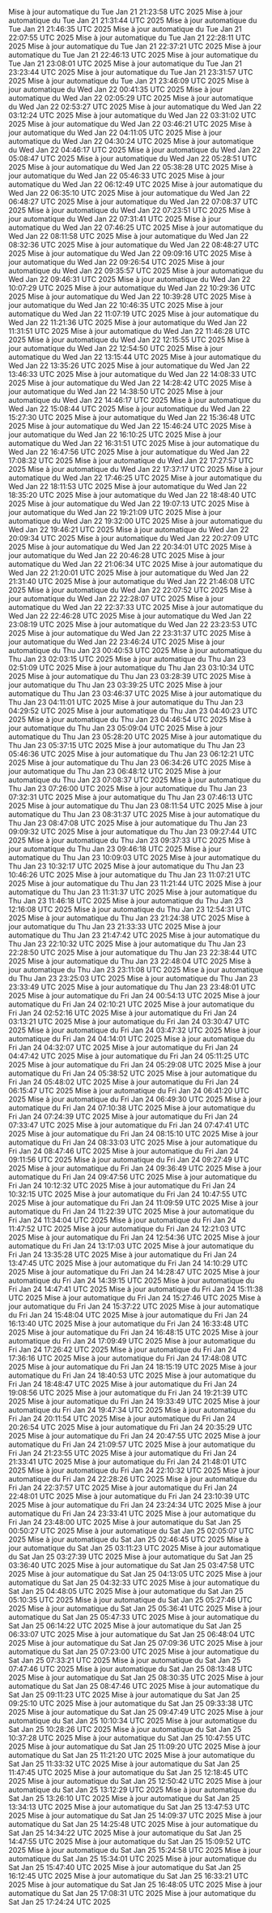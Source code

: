 Mise à jour automatique du Tue Jan 21 21:23:58 UTC 2025
Mise à jour automatique du Tue Jan 21 21:31:44 UTC 2025
Mise à jour automatique du Tue Jan 21 21:46:35 UTC 2025
Mise à jour automatique du Tue Jan 21 22:07:55 UTC 2025
Mise à jour automatique du Tue Jan 21 22:28:11 UTC 2025
Mise à jour automatique du Tue Jan 21 22:37:21 UTC 2025
Mise à jour automatique du Tue Jan 21 22:46:13 UTC 2025
Mise à jour automatique du Tue Jan 21 23:08:01 UTC 2025
Mise à jour automatique du Tue Jan 21 23:23:44 UTC 2025
Mise à jour automatique du Tue Jan 21 23:31:57 UTC 2025
Mise à jour automatique du Tue Jan 21 23:46:09 UTC 2025
Mise à jour automatique du Wed Jan 22 00:41:35 UTC 2025
Mise à jour automatique du Wed Jan 22 02:05:29 UTC 2025
Mise à jour automatique du Wed Jan 22 02:53:27 UTC 2025
Mise à jour automatique du Wed Jan 22 03:12:24 UTC 2025
Mise à jour automatique du Wed Jan 22 03:31:02 UTC 2025
Mise à jour automatique du Wed Jan 22 03:46:21 UTC 2025
Mise à jour automatique du Wed Jan 22 04:11:05 UTC 2025
Mise à jour automatique du Wed Jan 22 04:30:24 UTC 2025
Mise à jour automatique du Wed Jan 22 04:46:17 UTC 2025
Mise à jour automatique du Wed Jan 22 05:08:47 UTC 2025
Mise à jour automatique du Wed Jan 22 05:28:51 UTC 2025
Mise à jour automatique du Wed Jan 22 05:38:28 UTC 2025
Mise à jour automatique du Wed Jan 22 05:46:33 UTC 2025
Mise à jour automatique du Wed Jan 22 06:12:49 UTC 2025
Mise à jour automatique du Wed Jan 22 06:35:10 UTC 2025
Mise à jour automatique du Wed Jan 22 06:48:27 UTC 2025
Mise à jour automatique du Wed Jan 22 07:08:37 UTC 2025
Mise à jour automatique du Wed Jan 22 07:23:51 UTC 2025
Mise à jour automatique du Wed Jan 22 07:31:41 UTC 2025
Mise à jour automatique du Wed Jan 22 07:46:25 UTC 2025
Mise à jour automatique du Wed Jan 22 08:11:58 UTC 2025
Mise à jour automatique du Wed Jan 22 08:32:36 UTC 2025
Mise à jour automatique du Wed Jan 22 08:48:27 UTC 2025
Mise à jour automatique du Wed Jan 22 09:09:16 UTC 2025
Mise à jour automatique du Wed Jan 22 09:26:54 UTC 2025
Mise à jour automatique du Wed Jan 22 09:35:57 UTC 2025
Mise à jour automatique du Wed Jan 22 09:46:31 UTC 2025
Mise à jour automatique du Wed Jan 22 10:07:29 UTC 2025
Mise à jour automatique du Wed Jan 22 10:29:36 UTC 2025
Mise à jour automatique du Wed Jan 22 10:39:28 UTC 2025
Mise à jour automatique du Wed Jan 22 10:46:35 UTC 2025
Mise à jour automatique du Wed Jan 22 11:07:19 UTC 2025
Mise à jour automatique du Wed Jan 22 11:21:36 UTC 2025
Mise à jour automatique du Wed Jan 22 11:31:51 UTC 2025
Mise à jour automatique du Wed Jan 22 11:46:28 UTC 2025
Mise à jour automatique du Wed Jan 22 12:15:55 UTC 2025
Mise à jour automatique du Wed Jan 22 12:54:50 UTC 2025
Mise à jour automatique du Wed Jan 22 13:15:44 UTC 2025
Mise à jour automatique du Wed Jan 22 13:35:26 UTC 2025
Mise à jour automatique du Wed Jan 22 13:46:33 UTC 2025
Mise à jour automatique du Wed Jan 22 14:08:33 UTC 2025
Mise à jour automatique du Wed Jan 22 14:28:42 UTC 2025
Mise à jour automatique du Wed Jan 22 14:38:50 UTC 2025
Mise à jour automatique du Wed Jan 22 14:46:17 UTC 2025
Mise à jour automatique du Wed Jan 22 15:08:44 UTC 2025
Mise à jour automatique du Wed Jan 22 15:27:30 UTC 2025
Mise à jour automatique du Wed Jan 22 15:36:48 UTC 2025
Mise à jour automatique du Wed Jan 22 15:46:24 UTC 2025
Mise à jour automatique du Wed Jan 22 16:10:25 UTC 2025
Mise à jour automatique du Wed Jan 22 16:31:51 UTC 2025
Mise à jour automatique du Wed Jan 22 16:47:56 UTC 2025
Mise à jour automatique du Wed Jan 22 17:08:32 UTC 2025
Mise à jour automatique du Wed Jan 22 17:27:57 UTC 2025
Mise à jour automatique du Wed Jan 22 17:37:17 UTC 2025
Mise à jour automatique du Wed Jan 22 17:46:25 UTC 2025
Mise à jour automatique du Wed Jan 22 18:11:53 UTC 2025
Mise à jour automatique du Wed Jan 22 18:35:20 UTC 2025
Mise à jour automatique du Wed Jan 22 18:48:40 UTC 2025
Mise à jour automatique du Wed Jan 22 19:07:13 UTC 2025
Mise à jour automatique du Wed Jan 22 19:21:09 UTC 2025
Mise à jour automatique du Wed Jan 22 19:32:00 UTC 2025
Mise à jour automatique du Wed Jan 22 19:46:21 UTC 2025
Mise à jour automatique du Wed Jan 22 20:09:34 UTC 2025
Mise à jour automatique du Wed Jan 22 20:27:09 UTC 2025
Mise à jour automatique du Wed Jan 22 20:34:01 UTC 2025
Mise à jour automatique du Wed Jan 22 20:46:28 UTC 2025
Mise à jour automatique du Wed Jan 22 21:06:34 UTC 2025
Mise à jour automatique du Wed Jan 22 21:20:01 UTC 2025
Mise à jour automatique du Wed Jan 22 21:31:40 UTC 2025
Mise à jour automatique du Wed Jan 22 21:46:08 UTC 2025
Mise à jour automatique du Wed Jan 22 22:07:52 UTC 2025
Mise à jour automatique du Wed Jan 22 22:28:07 UTC 2025
Mise à jour automatique du Wed Jan 22 22:37:33 UTC 2025
Mise à jour automatique du Wed Jan 22 22:46:28 UTC 2025
Mise à jour automatique du Wed Jan 22 23:08:19 UTC 2025
Mise à jour automatique du Wed Jan 22 23:23:53 UTC 2025
Mise à jour automatique du Wed Jan 22 23:31:37 UTC 2025
Mise à jour automatique du Wed Jan 22 23:46:24 UTC 2025
Mise à jour automatique du Thu Jan 23 00:40:53 UTC 2025
Mise à jour automatique du Thu Jan 23 02:03:15 UTC 2025
Mise à jour automatique du Thu Jan 23 02:51:09 UTC 2025
Mise à jour automatique du Thu Jan 23 03:10:34 UTC 2025
Mise à jour automatique du Thu Jan 23 03:28:39 UTC 2025
Mise à jour automatique du Thu Jan 23 03:39:25 UTC 2025
Mise à jour automatique du Thu Jan 23 03:46:37 UTC 2025
Mise à jour automatique du Thu Jan 23 04:11:01 UTC 2025
Mise à jour automatique du Thu Jan 23 04:29:52 UTC 2025
Mise à jour automatique du Thu Jan 23 04:40:23 UTC 2025
Mise à jour automatique du Thu Jan 23 04:46:54 UTC 2025
Mise à jour automatique du Thu Jan 23 05:09:04 UTC 2025
Mise à jour automatique du Thu Jan 23 05:28:20 UTC 2025
Mise à jour automatique du Thu Jan 23 05:37:15 UTC 2025
Mise à jour automatique du Thu Jan 23 05:46:36 UTC 2025
Mise à jour automatique du Thu Jan 23 06:12:21 UTC 2025
Mise à jour automatique du Thu Jan 23 06:34:26 UTC 2025
Mise à jour automatique du Thu Jan 23 06:48:12 UTC 2025
Mise à jour automatique du Thu Jan 23 07:08:37 UTC 2025
Mise à jour automatique du Thu Jan 23 07:26:00 UTC 2025
Mise à jour automatique du Thu Jan 23 07:32:31 UTC 2025
Mise à jour automatique du Thu Jan 23 07:46:13 UTC 2025
Mise à jour automatique du Thu Jan 23 08:11:54 UTC 2025
Mise à jour automatique du Thu Jan 23 08:31:37 UTC 2025
Mise à jour automatique du Thu Jan 23 08:47:08 UTC 2025
Mise à jour automatique du Thu Jan 23 09:09:32 UTC 2025
Mise à jour automatique du Thu Jan 23 09:27:44 UTC 2025
Mise à jour automatique du Thu Jan 23 09:37:33 UTC 2025
Mise à jour automatique du Thu Jan 23 09:46:18 UTC 2025
Mise à jour automatique du Thu Jan 23 10:09:03 UTC 2025
Mise à jour automatique du Thu Jan 23 10:32:17 UTC 2025
Mise à jour automatique du Thu Jan 23 10:46:26 UTC 2025
Mise à jour automatique du Thu Jan 23 11:07:21 UTC 2025
Mise à jour automatique du Thu Jan 23 11:21:44 UTC 2025
Mise à jour automatique du Thu Jan 23 11:31:37 UTC 2025
Mise à jour automatique du Thu Jan 23 11:46:18 UTC 2025
Mise à jour automatique du Thu Jan 23 12:16:08 UTC 2025
Mise à jour automatique du Thu Jan 23 12:54:31 UTC 2025
Mise à jour automatique du Thu Jan 23 21:24:38 UTC 2025
Mise à jour automatique du Thu Jan 23 21:33:33 UTC 2025
Mise à jour automatique du Thu Jan 23 21:47:42 UTC 2025
Mise à jour automatique du Thu Jan 23 22:10:32 UTC 2025
Mise à jour automatique du Thu Jan 23 22:28:50 UTC 2025
Mise à jour automatique du Thu Jan 23 22:38:44 UTC 2025
Mise à jour automatique du Thu Jan 23 22:48:04 UTC 2025
Mise à jour automatique du Thu Jan 23 23:11:08 UTC 2025
Mise à jour automatique du Thu Jan 23 23:25:03 UTC 2025
Mise à jour automatique du Thu Jan 23 23:33:49 UTC 2025
Mise à jour automatique du Thu Jan 23 23:48:01 UTC 2025
Mise à jour automatique du Fri Jan 24 00:54:13 UTC 2025
Mise à jour automatique du Fri Jan 24 02:10:21 UTC 2025
Mise à jour automatique du Fri Jan 24 02:52:16 UTC 2025
Mise à jour automatique du Fri Jan 24 03:13:21 UTC 2025
Mise à jour automatique du Fri Jan 24 03:30:47 UTC 2025
Mise à jour automatique du Fri Jan 24 03:47:32 UTC 2025
Mise à jour automatique du Fri Jan 24 04:14:01 UTC 2025
Mise à jour automatique du Fri Jan 24 04:32:07 UTC 2025
Mise à jour automatique du Fri Jan 24 04:47:42 UTC 2025
Mise à jour automatique du Fri Jan 24 05:11:25 UTC 2025
Mise à jour automatique du Fri Jan 24 05:29:08 UTC 2025
Mise à jour automatique du Fri Jan 24 05:38:52 UTC 2025
Mise à jour automatique du Fri Jan 24 05:48:02 UTC 2025
Mise à jour automatique du Fri Jan 24 06:15:47 UTC 2025
Mise à jour automatique du Fri Jan 24 06:41:20 UTC 2025
Mise à jour automatique du Fri Jan 24 06:49:30 UTC 2025
Mise à jour automatique du Fri Jan 24 07:10:38 UTC 2025
Mise à jour automatique du Fri Jan 24 07:24:39 UTC 2025
Mise à jour automatique du Fri Jan 24 07:33:47 UTC 2025
Mise à jour automatique du Fri Jan 24 07:47:41 UTC 2025
Mise à jour automatique du Fri Jan 24 08:15:10 UTC 2025
Mise à jour automatique du Fri Jan 24 08:33:03 UTC 2025
Mise à jour automatique du Fri Jan 24 08:47:46 UTC 2025
Mise à jour automatique du Fri Jan 24 09:11:56 UTC 2025
Mise à jour automatique du Fri Jan 24 09:27:49 UTC 2025
Mise à jour automatique du Fri Jan 24 09:36:49 UTC 2025
Mise à jour automatique du Fri Jan 24 09:47:56 UTC 2025
Mise à jour automatique du Fri Jan 24 10:12:32 UTC 2025
Mise à jour automatique du Fri Jan 24 10:32:15 UTC 2025
Mise à jour automatique du Fri Jan 24 10:47:55 UTC 2025
Mise à jour automatique du Fri Jan 24 11:09:59 UTC 2025
Mise à jour automatique du Fri Jan 24 11:22:39 UTC 2025
Mise à jour automatique du Fri Jan 24 11:34:04 UTC 2025
Mise à jour automatique du Fri Jan 24 11:47:52 UTC 2025
Mise à jour automatique du Fri Jan 24 12:21:03 UTC 2025
Mise à jour automatique du Fri Jan 24 12:54:36 UTC 2025
Mise à jour automatique du Fri Jan 24 13:17:03 UTC 2025
Mise à jour automatique du Fri Jan 24 13:35:28 UTC 2025
Mise à jour automatique du Fri Jan 24 13:47:45 UTC 2025
Mise à jour automatique du Fri Jan 24 14:10:29 UTC 2025
Mise à jour automatique du Fri Jan 24 14:28:47 UTC 2025
Mise à jour automatique du Fri Jan 24 14:39:15 UTC 2025
Mise à jour automatique du Fri Jan 24 14:47:41 UTC 2025
Mise à jour automatique du Fri Jan 24 15:11:38 UTC 2025
Mise à jour automatique du Fri Jan 24 15:27:46 UTC 2025
Mise à jour automatique du Fri Jan 24 15:37:22 UTC 2025
Mise à jour automatique du Fri Jan 24 15:48:04 UTC 2025
Mise à jour automatique du Fri Jan 24 16:13:40 UTC 2025
Mise à jour automatique du Fri Jan 24 16:33:48 UTC 2025
Mise à jour automatique du Fri Jan 24 16:48:15 UTC 2025
Mise à jour automatique du Fri Jan 24 17:09:49 UTC 2025
Mise à jour automatique du Fri Jan 24 17:26:42 UTC 2025
Mise à jour automatique du Fri Jan 24 17:36:16 UTC 2025
Mise à jour automatique du Fri Jan 24 17:48:08 UTC 2025
Mise à jour automatique du Fri Jan 24 18:15:19 UTC 2025
Mise à jour automatique du Fri Jan 24 18:40:53 UTC 2025
Mise à jour automatique du Fri Jan 24 18:48:47 UTC 2025
Mise à jour automatique du Fri Jan 24 19:08:56 UTC 2025
Mise à jour automatique du Fri Jan 24 19:21:39 UTC 2025
Mise à jour automatique du Fri Jan 24 19:33:49 UTC 2025
Mise à jour automatique du Fri Jan 24 19:47:34 UTC 2025
Mise à jour automatique du Fri Jan 24 20:11:54 UTC 2025
Mise à jour automatique du Fri Jan 24 20:26:54 UTC 2025
Mise à jour automatique du Fri Jan 24 20:35:29 UTC 2025
Mise à jour automatique du Fri Jan 24 20:47:55 UTC 2025
Mise à jour automatique du Fri Jan 24 21:09:57 UTC 2025
Mise à jour automatique du Fri Jan 24 21:23:55 UTC 2025
Mise à jour automatique du Fri Jan 24 21:33:41 UTC 2025
Mise à jour automatique du Fri Jan 24 21:48:01 UTC 2025
Mise à jour automatique du Fri Jan 24 22:10:32 UTC 2025
Mise à jour automatique du Fri Jan 24 22:28:26 UTC 2025
Mise à jour automatique du Fri Jan 24 22:37:57 UTC 2025
Mise à jour automatique du Fri Jan 24 22:48:01 UTC 2025
Mise à jour automatique du Fri Jan 24 23:10:39 UTC 2025
Mise à jour automatique du Fri Jan 24 23:24:34 UTC 2025
Mise à jour automatique du Fri Jan 24 23:33:41 UTC 2025
Mise à jour automatique du Fri Jan 24 23:48:00 UTC 2025
Mise à jour automatique du Sat Jan 25 00:50:27 UTC 2025
Mise à jour automatique du Sat Jan 25 02:05:07 UTC 2025
Mise à jour automatique du Sat Jan 25 02:46:45 UTC 2025
Mise à jour automatique du Sat Jan 25 03:11:23 UTC 2025
Mise à jour automatique du Sat Jan 25 03:27:39 UTC 2025
Mise à jour automatique du Sat Jan 25 03:36:40 UTC 2025
Mise à jour automatique du Sat Jan 25 03:47:58 UTC 2025
Mise à jour automatique du Sat Jan 25 04:13:05 UTC 2025
Mise à jour automatique du Sat Jan 25 04:32:33 UTC 2025
Mise à jour automatique du Sat Jan 25 04:48:05 UTC 2025
Mise à jour automatique du Sat Jan 25 05:10:35 UTC 2025
Mise à jour automatique du Sat Jan 25 05:27:46 UTC 2025
Mise à jour automatique du Sat Jan 25 05:36:41 UTC 2025
Mise à jour automatique du Sat Jan 25 05:47:33 UTC 2025
Mise à jour automatique du Sat Jan 25 06:14:22 UTC 2025
Mise à jour automatique du Sat Jan 25 06:33:07 UTC 2025
Mise à jour automatique du Sat Jan 25 06:48:04 UTC 2025
Mise à jour automatique du Sat Jan 25 07:09:36 UTC 2025
Mise à jour automatique du Sat Jan 25 07:23:00 UTC 2025
Mise à jour automatique du Sat Jan 25 07:33:21 UTC 2025
Mise à jour automatique du Sat Jan 25 07:47:46 UTC 2025
Mise à jour automatique du Sat Jan 25 08:13:48 UTC 2025
Mise à jour automatique du Sat Jan 25 08:30:35 UTC 2025
Mise à jour automatique du Sat Jan 25 08:47:46 UTC 2025
Mise à jour automatique du Sat Jan 25 09:11:23 UTC 2025
Mise à jour automatique du Sat Jan 25 09:25:10 UTC 2025
Mise à jour automatique du Sat Jan 25 09:33:38 UTC 2025
Mise à jour automatique du Sat Jan 25 09:47:49 UTC 2025
Mise à jour automatique du Sat Jan 25 10:10:34 UTC 2025
Mise à jour automatique du Sat Jan 25 10:28:26 UTC 2025
Mise à jour automatique du Sat Jan 25 10:37:28 UTC 2025
Mise à jour automatique du Sat Jan 25 10:47:55 UTC 2025
Mise à jour automatique du Sat Jan 25 11:09:20 UTC 2025
Mise à jour automatique du Sat Jan 25 11:21:20 UTC 2025
Mise à jour automatique du Sat Jan 25 11:33:32 UTC 2025
Mise à jour automatique du Sat Jan 25 11:47:45 UTC 2025
Mise à jour automatique du Sat Jan 25 12:18:45 UTC 2025
Mise à jour automatique du Sat Jan 25 12:50:42 UTC 2025
Mise à jour automatique du Sat Jan 25 13:12:29 UTC 2025
Mise à jour automatique du Sat Jan 25 13:26:10 UTC 2025
Mise à jour automatique du Sat Jan 25 13:34:13 UTC 2025
Mise à jour automatique du Sat Jan 25 13:47:53 UTC 2025
Mise à jour automatique du Sat Jan 25 14:09:37 UTC 2025
Mise à jour automatique du Sat Jan 25 14:25:48 UTC 2025
Mise à jour automatique du Sat Jan 25 14:34:22 UTC 2025
Mise à jour automatique du Sat Jan 25 14:47:55 UTC 2025
Mise à jour automatique du Sat Jan 25 15:09:52 UTC 2025
Mise à jour automatique du Sat Jan 25 15:24:58 UTC 2025
Mise à jour automatique du Sat Jan 25 15:34:01 UTC 2025
Mise à jour automatique du Sat Jan 25 15:47:40 UTC 2025
Mise à jour automatique du Sat Jan 25 16:12:45 UTC 2025
Mise à jour automatique du Sat Jan 25 16:33:21 UTC 2025
Mise à jour automatique du Sat Jan 25 16:48:05 UTC 2025
Mise à jour automatique du Sat Jan 25 17:08:31 UTC 2025
Mise à jour automatique du Sat Jan 25 17:24:24 UTC 2025
